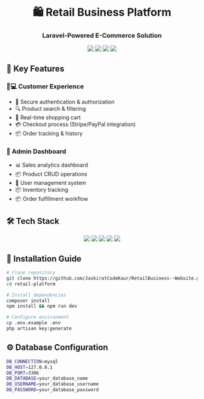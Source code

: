 <h1 align="center">🛍️ Retail Business Platform</h1>
<h3 align="center">Laravel-Powered E-Commerce Solution</h3>

<div align="center">
  <img src="https://img.shields.io/badge/Laravel-10.x-FF2D20?logo=laravel&logoColor=white">
  <img src="https://img.shields.io/badge/PHP-8.1+-777BB4?logo=php&logoColor=white">
  <img src="https://img.shields.io/badge/MySQL-5.7+-4479A1?logo=mysql&logoColor=white">
  <img src="https://img.shields.io/badge/License-MIT-green.svg">
</div>

## 🌟 Key Features

### 🧑💻 Customer Experience
- 🔐 Secure authentication & authorization
- 🔍 Product search & filtering
- 🛒 Real-time shopping cart
- 💳 Checkout process (Stripe/PayPal integration)
- 📦 Order tracking & history

### 👔 Admin Dashboard
- 📊 Sales analytics dashboard
- 📦 Product CRUD operations
- 👥 User management system
- 📦 Inventory tracking
- 📦 Order fulfillment workflow

## 🛠️ Tech Stack

<div align="center">
  <img src="https://img.shields.io/badge/-Laravel-FF2D20?logo=laravel&logoColor=white">
  <img src="https://img.shields.io/badge/-Bootstrap-7952B3?logo=bootstrap&logoColor=white">
  <img src="https://img.shields.io/badge/-MySQL-4479A1?logo=mysql&logoColor=white">
  <img src="https://img.shields.io/badge/-Tailwind_CSS-06B6D4?logo=tailwind-css&logoColor=white">
  <img src="https://img.shields.io/badge/-Docker-2496ED?logo=docker&logoColor=white">
</div>

## 🚀 Installation Guide

```bash
# Clone repository
git clone https://github.com/JaskiratCodeKaur/RetailBusiness--Website.git
cd retail-platform

# Install dependencies
composer install
npm install && npm run dev

# Configure environment
cp .env.example .env
php artisan key:generate

```
## ⚙️ Database Configuration
```bash
DB_CONNECTION=mysql
DB_HOST=127.0.0.1
DB_PORT=3306
DB_DATABASE=your_database_name
DB_USERNAME=your_database_username
DB_PASSWORD=your_database_password
```
